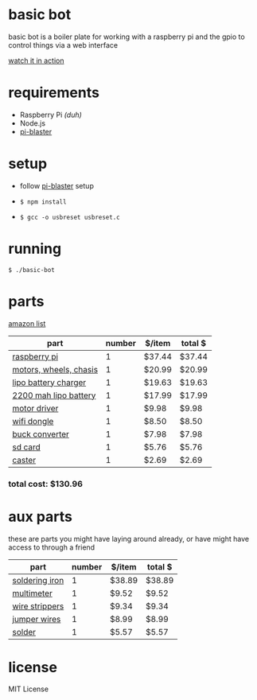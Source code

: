 # basic bot
basic bot is a boiler plate for working with a raspberry pi and the gpio to control things via a web interface

[watch it in action](http://youtu.be/dCIq-Hh_HDI)

# requirements

* Raspberry Pi *(duh)*
* Node.js
* [pi-blaster](https://github.com/sarfata/pi-blaster)
 

# setup

* follow [pi-blaster](https://github.com/sarfata/pi-blaster#how-to-build-and-install) setup

* ```$ npm install```
* ```$ gcc -o usbreset usbreset.c```

# running

    $ ./basic-bot

# parts
[amazon list](http://amzn.com/w/2BRUDID1S4T5Z)

| part | number | $/item | total $ |
| ---- | ------ | ------ | ------- |
| [raspberry pi ](http://www.amazon.com/Raspberry-Pi-Model-512MB-Computer/dp/B00LPESRUK/ref=pd_cp_pc_0) |  1 | $37.44 | $37.44 |
| [motors, wheels, chasis](http://www.amazon.com/gp/product/B00GSIRHEU/) |  1 | $20.99 | $20.99 |
| [lipo battery charger](http://www.amazon.com/Traxxas-2935-Cell-Balance-Charger/dp/B006BYOYGU/ref=pd_bxgy_t_img_y) |  1 | $19.63 | $19.63 |
| [2200 mah lipo battery](http://www.amazon.com/Venom-2100mAh-Battery-Universal-System/dp/B004UZD4Q8/ref=sr_1_5?s=toys-and-games&ie=UTF8&qid=1403040586&sr=1-5&keywords=2200+mah+battery) |  1 | $17.99 | $17.99 |
| [motor driver ](http://www.amazon.com/SainSmart-Stepper-Controller-Mega2560-Duemilanove/dp/B00AJGM37I/ref=sr_1_8?ie=UTF8&qid=1403053541&sr=8-8&keywords=motor+driver) |  1 | $9.98 | $9.98 |
| [wifi dongle ](http://www.amazon.com/Edimax-EW-7811Un-Wireless-Adapter-Wizard/dp/B003MTTJOY/ref=sr_1_1?ie=UTF8&qid=1401234612&sr=8-1&keywords=wifi+usb+raspberry+pi) |  1 | $8.50 | $8.50 |
| [buck converter ](http://www.amazon.com/Retailstore-LM2596-Adjustable-Supply-Converter/dp/B009HPB1OI/ref=sr_1_1?s=electronics&ie=UTF8&qid=1403040996&sr=1-1&keywords=buck+converter) |  1 | $7.98 | $7.98 |
| [sd card ](http://www.amazon.com/SanDisk-Memory-Frustration-Free-Packaging--SDSDB-008G-AFFP/dp/B007JRB0TC/ref=sr_1_1?ie=UTF8&qid=1401234644&sr=8-1&keywords=8gb+sd+card) |  1 | $5.76 | $5.76 |
| [caster](http://www.amazon.com/Shepherd-9489-2-Inch-Swivel-General/dp/B000H5ODN8/ref=sr_1_13?ie=UTF8&qid=1403040421&sr=8-13&keywords=1%22+rubber+caster) |  1 | $2.69 | $2.69 |

### total cost: $130.96

# aux parts
these are parts you might have laying around already, or have might have access to through a friend

| part | number | $/item | total $ |
| ---- | ------ | ------ | ------- |
| [soldering iron](http://www.amazon.com/Weller-WLC100-40-Watt-Soldering-Station/dp/B000AS28UC) | 1 | $38.89 | $38.89 |
| [multimeter](http://www.amazon.com/Digital-VOLT-Meter-Voltmeter-Multimeter/dp/B005EK3NRS) | 1 | $9.52 | $9.52 |
| [wire strippers](http://www.amazon.com/Klein-11053-Tools-Kurve-Stripper-Cutter/dp/B000MKH0YC) | 1 | $9.34 | $9.34 |
| [jumper wires](http://www.amazon.com/Foxnovo-Multicolored-40-pin-Female-Breadboard/dp/B00JUKL4XI) |  1 | $8.99 | $8.99 |
| [solder](http://www.amazon.com/Alpha-AM62964-Cookson-Lead-Free-Solder/dp/B000G35MX6) | 1 | $5.57 | $5.57 |



# license
MIT License

